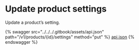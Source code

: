 # Update product settings

Update a product’s setting.

{% swagger src="../../../.gitbook/assets/api.json" path="/v1/products/{id}/settings" method="put" %}
[api.json](../../../.gitbook/assets/api.json)
{% endswagger %}
